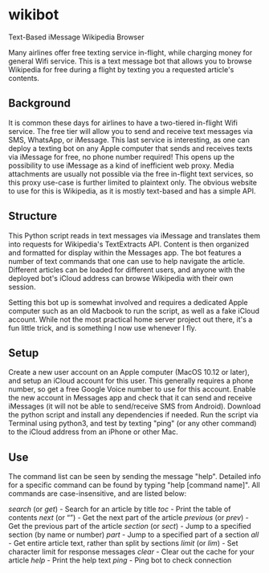 # wikibot
Text-Based iMessage Wikipedia Browser

Many airlines offer free texting service in-flight, while charging money for general Wifi service. This is a text message bot that allows you to browse Wikipedia for free during a flight by texting you a requested article's contents.

## Background
It is common these days for airlines to have a two-tiered in-flight Wifi service. The free tier will allow you to send and receive text messages via SMS, WhatsApp, or iMessage. This last service is interesting, as one can deploy a texting bot on any Apple computer that sends and receives texts via iMessage for free, no phone number required! This opens up the possibility to use iMessage as a kind of inefficient web proxy. Media attachments are usually not possible via the free in-flight text services, so this proxy use-case is further limited to plaintext only. The obvious website to use for this is Wikipedia, as it is mostly text-based and has a simple API.

## Structure
This Python script reads in text messages via iMessage and translates them into requests for Wikipedia's TextExtracts API. Content is then organized and formatted for display within the Messages app. The bot features a number of text commands that one can use to help navigate the article. Different articles can be loaded for different users, and anyone with the deployed bot's iCloud address can browse Wikipedia with their own session.

Setting this bot up is somewhat involved and requires a dedicated Apple computer such as an old Macbook to run the script, as well as a fake iCloud account. While not the most practical home server project out there, it's a fun little trick, and is something I now use whenever I fly.

## Setup
Create a new user account on an Apple computer (MacOS 10.12 or later), and setup an iCloud account for this user. This generally requires a phone number, so get a free Google Voice number to use for this account. Enable the new account in Messages app and check that it can send and receive iMessages (it will not be able to send/receive SMS from Android). Download the python script and install any dependencies if needed. Run the script via Terminal using python3, and test by texting "ping" (or any other command) to the iCloud address from an iPhone or other Mac.

## Use
The command list can be seen by sending the message "help". Detailed info for a specific command can be found by typing "help [command name]". All commands are case-insensitive, and are listed below:

*search* (or *get*) - Search for an article by title
*toc* - Print the table of contents
*next* (or “”) - Get the next part of the article
*previous* (or *prev*) - Get the previous part of the article
*section* (or *sect*) - Jump to a specified section (by name or number)
*part* - Jump to a specified part of a section
*all* - Get entire article text, rather than split by sections
*limit* (or *lim*) - Set character limit for response messages
*clear* - Clear out the cache for your article
*help* - Print the help text
*ping* - Ping bot to check connection
